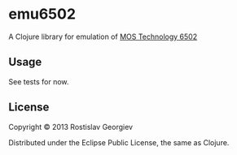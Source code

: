 # emu6502

A Clojure library for emulation of [MOS Technology 6502](http://en.wikipedia.org/wiki/MOS_Technology_6502)

## Usage

See tests for now.

## License

Copyright © 2013 Rostislav Georgiev

Distributed under the Eclipse Public License, the same as Clojure.

